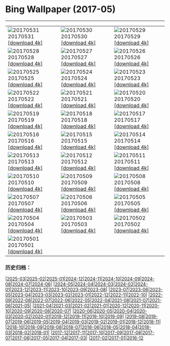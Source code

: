 # Bing Wallpaper (2017-05)
**************

<table><tr><td><img class="wallpaper" src="https://www.bing.com/az/hprichbg/rb/Playing_ZH-CN12541345417_1920x1080.jpg" alt="20170531"> 20170531 <a href="https://www.bing.com/az/hprichbg/rb/Playing_ZH-CN12541345417_UHD.jpg">[download 4k]</a></td><td><img class="wallpaper" src="https://www.bing.com/az/hprichbg/rb/MtTamVideo_ZH-CN10798436683_1920x1080.jpg" alt="20170530"> 20170530 <a href="https://www.bing.com/az/hprichbg/rb/MtTamVideo_ZH-CN10798436683_UHD.jpg">[download 4k]</a></td><td><img class="wallpaper" src="https://www.bing.com/az/hprichbg/rb/Zongzi_ZH-CN11342763382_1920x1080.jpg" alt="20170529"> 20170529 <a href="https://www.bing.com/az/hprichbg/rb/Zongzi_ZH-CN11342763382_UHD.jpg">[download 4k]</a></td></tr><tr><td><img class="wallpaper" src="https://www.bing.com/az/hprichbg/rb/WaldkauzDE_ZH-CN10024135858_1920x1080.jpg" alt="20170528"> 20170528 <a href="https://www.bing.com/az/hprichbg/rb/WaldkauzDE_ZH-CN10024135858_UHD.jpg">[download 4k]</a></td><td><img class="wallpaper" src="https://www.bing.com/az/hprichbg/rb/MataderoBridge_ZH-CN9215461155_1920x1080.jpg" alt="20170527"> 20170527 <a href="https://www.bing.com/az/hprichbg/rb/MataderoBridge_ZH-CN9215461155_UHD.jpg">[download 4k]</a></td><td><img class="wallpaper" src="https://www.bing.com/az/hprichbg/rb/BromoJava_ZH-CN13278140077_1920x1080.jpg" alt="20170526"> 20170526 <a href="https://www.bing.com/az/hprichbg/rb/BromoJava_ZH-CN13278140077_UHD.jpg">[download 4k]</a></td></tr><tr><td><img class="wallpaper" src="https://www.bing.com/az/hprichbg/rb/Fiddleheads_ZH-CN14463697077_1920x1080.jpg" alt="20170525"> 20170525 <a href="https://www.bing.com/az/hprichbg/rb/Fiddleheads_ZH-CN14463697077_UHD.jpg">[download 4k]</a></td><td><img class="wallpaper" src="https://www.bing.com/az/hprichbg/rb/PyramidsOfMeroe_ZH-CN10667861825_1920x1080.jpg" alt="20170524"> 20170524 <a href="https://www.bing.com/az/hprichbg/rb/PyramidsOfMeroe_ZH-CN10667861825_UHD.jpg">[download 4k]</a></td><td><img class="wallpaper" src="https://www.bing.com/az/hprichbg/rb/BB1883_ZH-CN14845255336_1920x1080.jpg" alt="20170523"> 20170523 <a href="https://www.bing.com/az/hprichbg/rb/BB1883_ZH-CN14845255336_UHD.jpg">[download 4k]</a></td></tr><tr><td><img class="wallpaper" src="https://www.bing.com/az/hprichbg/rb/Dipper_ZH-CN11205462091_1920x1080.jpg" alt="20170522"> 20170522 <a href="https://www.bing.com/az/hprichbg/rb/Dipper_ZH-CN11205462091_UHD.jpg">[download 4k]</a></td><td><img class="wallpaper" src="https://www.bing.com/az/hprichbg/rb/LakePowellStorm_ZH-CN6822865622_1920x1080.jpg" alt="20170521"> 20170521 <a href="https://www.bing.com/az/hprichbg/rb/LakePowellStorm_ZH-CN6822865622_UHD.jpg">[download 4k]</a></td><td><img class="wallpaper" src="https://www.bing.com/az/hprichbg/rb/zhejiangUniversity_ZH-CN11734938352_1920x1080.jpg" alt="20170520"> 20170520 <a href="https://www.bing.com/az/hprichbg/rb/zhejiangUniversity_ZH-CN11734938352_UHD.jpg">[download 4k]</a></td></tr><tr><td><img class="wallpaper" src="https://www.bing.com/az/hprichbg/rb/TorontoSkyline_ZH-CN9919114051_1920x1080.jpg" alt="20170519"> 20170519 <a href="https://www.bing.com/az/hprichbg/rb/TorontoSkyline_ZH-CN9919114051_UHD.jpg">[download 4k]</a></td><td><img class="wallpaper" src="https://www.bing.com/az/hprichbg/rb/BMXTunnel_ZH-CN11405649743_1920x1080.jpg" alt="20170518"> 20170518 <a href="https://www.bing.com/az/hprichbg/rb/BMXTunnel_ZH-CN11405649743_UHD.jpg">[download 4k]</a></td><td><img class="wallpaper" src="https://www.bing.com/az/hprichbg/rb/Palaon_ZH-CN11145059144_1920x1080.jpg" alt="20170517"> 20170517 <a href="https://www.bing.com/az/hprichbg/rb/Palaon_ZH-CN11145059144_UHD.jpg">[download 4k]</a></td></tr><tr><td><img class="wallpaper" src="https://www.bing.com/az/hprichbg/rb/SpermophilusArmatus_ZH-CN11634149121_1920x1080.jpg" alt="20170516"> 20170516 <a href="https://www.bing.com/az/hprichbg/rb/SpermophilusArmatus_ZH-CN11634149121_UHD.jpg">[download 4k]</a></td><td><img class="wallpaper" src="https://www.bing.com/az/hprichbg/rb/PorthminsterBeach_ZH-CN10275083647_1920x1080.jpg" alt="20170515"> 20170515 <a href="https://www.bing.com/az/hprichbg/rb/PorthminsterBeach_ZH-CN10275083647_UHD.jpg">[download 4k]</a></td><td><img class="wallpaper" src="https://www.bing.com/az/hprichbg/rb/IncenseFactory_ZH-CN12321813125_1920x1080.jpg" alt="20170514"> 20170514 <a href="https://www.bing.com/az/hprichbg/rb/IncenseFactory_ZH-CN12321813125_UHD.jpg">[download 4k]</a></td></tr><tr><td><img class="wallpaper" src="https://www.bing.com/az/hprichbg/rb/CheetahMom_ZH-CN9990146737_1920x1080.jpg" alt="20170513"> 20170513 <a href="https://www.bing.com/az/hprichbg/rb/CheetahMom_ZH-CN9990146737_UHD.jpg">[download 4k]</a></td><td><img class="wallpaper" src="https://www.bing.com/az/hprichbg/rb/DeltaJunction_ZH-CN9901755694_1920x1080.jpg" alt="20170512"> 20170512 <a href="https://www.bing.com/az/hprichbg/rb/DeltaJunction_ZH-CN9901755694_UHD.jpg">[download 4k]</a></td><td><img class="wallpaper" src="https://www.bing.com/az/hprichbg/rb/VernalFall_ZH-CN10631212377_1920x1080.jpg" alt="20170511"> 20170511 <a href="https://www.bing.com/az/hprichbg/rb/VernalFall_ZH-CN10631212377_UHD.jpg">[download 4k]</a></td></tr><tr><td><img class="wallpaper" src="https://www.bing.com/az/hprichbg/rb/SpringGoat_ZH-CN7669482496_1920x1080.jpg" alt="20170510"> 20170510 <a href="https://www.bing.com/az/hprichbg/rb/SpringGoat_ZH-CN7669482496_UHD.jpg">[download 4k]</a></td><td><img class="wallpaper" src="https://www.bing.com/az/hprichbg/rb/WardCharcoalOvens_ZH-CN15946806125_1920x1080.jpg" alt="20170509"> 20170509 <a href="https://www.bing.com/az/hprichbg/rb/WardCharcoalOvens_ZH-CN15946806125_UHD.jpg">[download 4k]</a></td><td><img class="wallpaper" src="https://www.bing.com/az/hprichbg/rb/WoodDucks_ZH-CN11650397660_1920x1080.jpg" alt="20170508"> 20170508 <a href="https://www.bing.com/az/hprichbg/rb/WoodDucks_ZH-CN11650397660_UHD.jpg">[download 4k]</a></td></tr><tr><td><img class="wallpaper" src="https://www.bing.com/az/hprichbg/rb/TaihangMountains_ZH-CN6309298791_1920x1080.jpg" alt="20170507"> 20170507 <a href="https://www.bing.com/az/hprichbg/rb/TaihangMountains_ZH-CN6309298791_UHD.jpg">[download 4k]</a></td><td><img class="wallpaper" src="https://www.bing.com/az/hprichbg/rb/HenequenCactus_ZH-CN11794616839_1920x1080.jpg" alt="20170506"> 20170506 <a href="https://www.bing.com/az/hprichbg/rb/HenequenCactus_ZH-CN11794616839_UHD.jpg">[download 4k]</a></td><td><img class="wallpaper" src="https://www.bing.com/az/hprichbg/rb/MorskieOko_ZH-CN8809175725_1920x1080.jpg" alt="20170505"> 20170505 <a href="https://www.bing.com/az/hprichbg/rb/MorskieOko_ZH-CN8809175725_UHD.jpg">[download 4k]</a></td></tr><tr><td><img class="wallpaper" src="https://www.bing.com/az/hprichbg/rb/Mythicalwildanimal_ZH-CN10176872488_1920x1080.jpg" alt="20170504"> 20170504 <a href="https://www.bing.com/az/hprichbg/rb/Mythicalwildanimal_ZH-CN10176872488_UHD.jpg">[download 4k]</a></td><td><img class="wallpaper" src="https://www.bing.com/az/hprichbg/rb/SSAtlantis_ZH-CN10429588926_1920x1080.jpg" alt="20170503"> 20170503 <a href="https://www.bing.com/az/hprichbg/rb/SSAtlantis_ZH-CN10429588926_UHD.jpg">[download 4k]</a></td><td><img class="wallpaper" src="https://www.bing.com/az/hprichbg/rb/NavagioBeach_ZH-CN8854639142_1920x1080.jpg" alt="20170502"> 20170502 <a href="https://www.bing.com/az/hprichbg/rb/NavagioBeach_ZH-CN8854639142_UHD.jpg">[download 4k]</a></td></tr><tr><td><img class="wallpaper" src="https://www.bing.com/az/hprichbg/rb/QueensParkGlasshouse_ZH-CN11893975642_1920x1080.jpg" alt="20170501"> 20170501 <a href="https://www.bing.com/az/hprichbg/rb/QueensParkGlasshouse_ZH-CN11893975642_UHD.jpg">[download 4k]</a></td><td></td><td></td></tr></table>

### 历史归档：

|[2025-03](/../2025-03/2025-03.md)|[2025-02](/../2025-02/2025-02.md)|[2025-01](/../2025-01/2025-01.md)|[2024-12](/../2024-12/2024-12.md)|[2024-11](/../2024-11/2024-11.md)|[2024-10](/../2024-10/2024-10.md)|[2024-09](/../2024-09/2024-09.md)|[2024-08](/../2024-08/2024-08.md)|[2024-07](/../2024-07/2024-07.md)|[2024-06](/../2024-06/2024-06.md)|
|[2024-05](/../2024-05/2024-05.md)|[2024-04](/../2024-04/2024-04.md)|[2024-03](/../2024-03/2024-03.md)|[2024-02](/../2024-02/2024-02.md)|[2024-01](/../2024-01/2024-01.md)|[2023-12](/../2023-12/2023-12.md)|[2023-11](/../2023-11/2023-11.md)|[2023-10](/../2023-10/2023-10.md)|[2023-09](/../2023-09/2023-09.md)|[2023-08](/../2023-08/2023-08.md)|
|[2023-07](/../2023-07/2023-07.md)|[2023-06](/../2023-06/2023-06.md)|[2023-05](/../2023-05/2023-05.md)|[2023-04](/../2023-04/2023-04.md)|[2023-03](/../2023-03/2023-03.md)|[2023-02](/../2023-02/2023-02.md)|[2023-01](/../2023-01/2023-01.md)|[2022-12](/../2022-12/2022-12.md)|[2022-11](/../2022-11/2022-11.md)|[2022-10](/../2022-10/2022-10.md)|
|[2022-09](/../2022-09/2022-09.md)|[2022-08](/../2022-08/2022-08.md)|[2022-07](/../2022-07/2022-07.md)|[2022-06](/../2022-06/2022-06.md)|[2022-05](/../2022-05/2022-05.md)|[2022-04](/../2022-04/2022-04.md)|[2021-08](/../2021-08/2021-08.md)|[2021-07](/../2021-07/2021-07.md)|[2021-06](/../2021-06/2021-06.md)|[2021-05](/../2021-05/2021-05.md)|
|[2021-04](/../2021-04/2021-04.md)|[2021-03](/../2021-03/2021-03.md)|[2021-02](/../2021-02/2021-02.md)|[2021-01](/../2021-01/2021-01.md)|[2020-12](/../2020-12/2020-12.md)|[2020-11](/../2020-11/2020-11.md)|[2020-10](/../2020-10/2020-10.md)|[2020-09](/../2020-09/2020-09.md)|[2020-08](/../2020-08/2020-08.md)|[2020-07](/../2020-07/2020-07.md)|
|[2020-06](/../2020-06/2020-06.md)|[2020-05](/../2020-05/2020-05.md)|[2020-04](/../2020-04/2020-04.md)|[2020-03](/../2020-03/2020-03.md)|[2020-02](/../2020-02/2020-02.md)|[2020-01](/../2020-01/2020-01.md)|[2019-12](/../2019-12/2019-12.md)|[2019-11](/../2019-11/2019-11.md)|[2019-10](/../2019-10/2019-10.md)|[2019-09](/../2019-09/2019-09.md)|
|[2019-08](/../2019-08/2019-08.md)|[2019-07](/../2019-07/2019-07.md)|[2019-06](/../2019-06/2019-06.md)|[2019-05](/../2019-05/2019-05.md)|[2019-04](/../2019-04/2019-04.md)|[2019-03](/../2019-03/2019-03.md)|[2019-02](/../2019-02/2019-02.md)|[2019-01](/../2019-01/2019-01.md)|[2018-12](/../2018-12/2018-12.md)|[2018-11](/../2018-11/2018-11.md)|
|[2018-10](/../2018-10/2018-10.md)|[2018-09](/../2018-09/2018-09.md)|[2018-08](/../2018-08/2018-08.md)|[2018-07](/../2018-07/2018-07.md)|[2018-06](/../2018-06/2018-06.md)|[2018-05](/../2018-05/2018-05.md)|[2018-04](/../2018-04/2018-04.md)|[2018-03](/../2018-03/2018-03.md)|[2018-02](/../2018-02/2018-02.md)|[2018-01](/../2018-01/2018-01.md)|
|[2017-12](/../2017-12/2017-12.md)|[2017-11](/../2017-11/2017-11.md)|[2017-10](/../2017-10/2017-10.md)|[2017-09](/../2017-09/2017-09.md)|[2017-08](/../2017-08/2017-08.md)|[2017-07](/../2017-07/2017-07.md)|[2017-06](/../2017-06/2017-06.md)|[2017-05](/2017-05.md)|[2017-04](/../2017-04/2017-04.md)|[2017-03](/../2017-03/2017-03.md)|
|[2017-02](/../2017-02/2017-02.md)|[2017-01](/../2017-01/2017-01.md)|[2016-12](/../2016-12/2016-12.md)